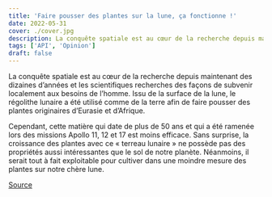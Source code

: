 ```yaml
---
title: 'Faire pousser des plantes sur la lune, ça fonctionne !'
date: 2022-05-31
cover: ./cover.jpg
description: La conquête spatiale est au cœur de la recherche depuis maintenant des dizaines d’années et les scientifiques recherches des façons de...
tags: ['API', 'Opinion']
draft: false
---
```


La conquête spatiale est au cœur de la recherche depuis maintenant des dizaines d’années et les scientifiques recherches des façons de subvenir localement aux besoins de l’homme. Issu de la surface de la lune, le régolithe lunaire a été utilisé comme de la terre afin de faire pousser des plantes originaires d’Eurasie et d’Afrique.

Cependant, cette matière qui date de plus de 50 ans et qui a été ramenée lors des missions Apollo 11, 12 et 17 est moins efficace. Sans surprise, la croissance des plantes avec ce « terreau lunaire » ne possède pas des propriétés aussi intéressantes que le sol de notre planète. Néanmoins, il serait tout à fait exploitable pour cultiver dans une moindre mesure des plantes sur notre chère lune.

[Source](https://www.papergeek.fr/espace-il-est-possible-de-faire-pousser-des-plantes-dans-le-regolithe-lunaire-2462277)